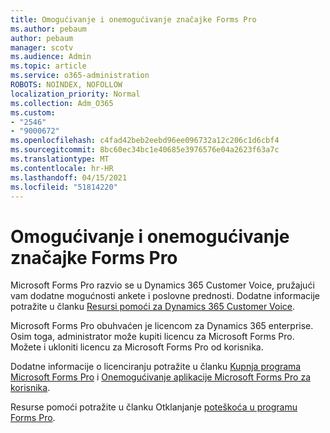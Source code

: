 ```yaml
---
title: Omogućivanje i onemogućivanje značajke Forms Pro
ms.author: pebaum
author: pebaum
manager: scotv
ms.audience: Admin
ms.topic: article
ms.service: o365-administration
ROBOTS: NOINDEX, NOFOLLOW
localization_priority: Normal
ms.collection: Adm_O365
ms.custom:
- "2546"
- "9000672"
ms.openlocfilehash: c4fad42beb2eebd96ee096732a12c206c1d6cbf4
ms.sourcegitcommit: 8bc60ec34bc1e40685e3976576e04a2623f63a7c
ms.translationtype: MT
ms.contentlocale: hr-HR
ms.lasthandoff: 04/15/2021
ms.locfileid: "51814220"
---
```

# <a name="enable-or-disable-forms-pro"></a>Omogućivanje i onemogućivanje značajke Forms Pro

Microsoft Forms Pro razvio se u Dynamics 365 Customer Voice, pružajući vam dodatne mogućnosti ankete i poslovne prednosti. Dodatne informacije potražite u članku [Resursi pomoći za Dynamics 365 Customer Voice](https://go.microsoft.com/fwlink/p/?linkid=2128357).  

Microsoft Forms Pro obuhvaćen je licencom za Dynamics 365 enterprise. Osim toga, administrator može kupiti licencu za Microsoft Forms Pro. Možete i ukloniti licencu za Microsoft Forms Pro od korisnika.  

Dodatne informacije o licenciranju potražite u članku [Kupnja programa Microsoft Forms Pro](https://docs.microsoft.com/forms-pro/purchase#purchase-microsoft-forms-pro-for-users-in-a-dynamics-365-tenant) i [Onemogućivanje aplikacije Microsoft Forms Pro za korisnika](https://docs.microsoft.com/forms-pro/purchase#disable-microsoft-forms-pro-for-a-user-1).
  
Resurse pomoći potražite u članku Otklanjanje [poteškoća u programu Forms Pro](https://docs.microsoft.com/forms-pro/troubleshoot).
